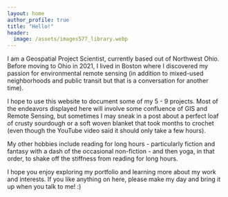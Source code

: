 ```yaml
---
layout: home
author_profile: true
title: "Hello!"
header:
  image: /assets/images577_library.webp
---
```


I am a Geospatial Project Scientist, currently based out of Northwest Ohio. Before moving to Ohio in 2021, I lived in Boston where I discovered my passion for environmental remote sensing (in addition to mixed-used neighborhoods and public transit but that is a conversation for another time).

I hope to use this website to document some of my 5 - 9 projects. Most of the endeavors displayed here will involve some confluence of GIS and Remote Sensing, but sometimes I may sneak in a post about a perfect loaf of crusty sourdough or a soft woven blanket that took months to crochet (even though the YouTube video said it should only take a few hours).

My other hobbies include reading for long hours - particularly fiction and fantasy with a dash of the occasional non-fiction - and then yoga, in that order, to shake off the stiffness from reading for long hours.

I hope you enjoy exploring my portfolio and learning more about my work and interests. If you like anything on here, please make my day and bring it up when you talk to me! :)
